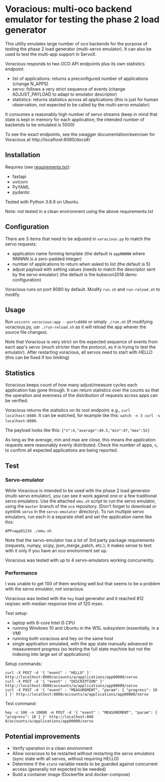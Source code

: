 # Voracious: multi-oco backend emulator for testing the phase 2 load generator

This utility emulates large number of oco backends for the purpose of testing the phase 2 load generator (multi-servo emulator). It can also be used to test the multi-app support in ServoX.

Voracious responds to two OCO API endpoints plus its own statistics endpoint:

* list of applications: returns a preconfigured number of applications (change N_APPS)
* servo: follows a very strict sequence of events (change ADJUST_PAYLOAD to adapt to emulator descriptor)
* statistics: returns statistics across all applications (this is just for human observation, not expected to be called by the multi-servo emulator)

It consumes a reasonably high number of servo streams (keep in mind that state is kept in memory for each application; the intended number of backends to be emulated is 5000)

To see the exact endpoints, see the swagger documentation/exerciser for Voracious at http://localhost:8080/docs#/

## Installation

Requires (see [requirements.txt](requirements.txt)):
- fastapi
- uvicorn
- PyYAML
- pydantic

Tested with Python 3.6.9 on Ubuntu.

Note: not tested in a clean environment using the above requirements.txt

## Configuration

There are 3 items that need to be adjusted in `voracious.py` to match the servo requests:

* application name forming template (the default is `appNNNNN` where NNNNN is a zero-padded integer)
* number of applications to return when asked to list (the default is 5)
* adjust payload with setting values (needs to match the descriptor sent by the servo emulator) (the default is the kubecon2018 demo configuration)

Voracious runs on port 8080 by default. Modify `run.sh` and `run-reload.sh` to modify.

## Usage

Run `uvicorn voracious:app --port=8080` or simply `./run.sh` (if modifying voracious.py, usr `./run-reload.sh` as it will reload the app whever the source file changes).

Note that Voracious is very strict on the expected sequence of events from each app's servo (much stricter than the protocol, as it is trying to test the emulator). After restarting voracious, all servos need to start with HELLO (this can be fixed if too limiting)

## Statistics

Voracious keeps count of how many adjust/measure cycles each application has gone through. It can return statistics over the 
counts so that the operation and evenness of the distribution of requests across apps can be verified.

Voracious returns the statistics on its root endpoint: e.g., `curl localhost:8080`. It can be watched, for example like this: 
`watch -n 3 curl -s localhost:8080`.

The payload looks like this: `{"n":4,"average":49.5,"min":47,"max":52}`

As long as the average, min and max are close, this means the application requests were reasonably evenly distributed. Check the number of apps, `n`, to confirm all expected applications are being reported.

## Test

### Servo-emulator
While Voracious is intended to be used with the phase 2 load generator (multi-servo emulator), you can see it work against one or a few traditional servo emulators. Use the attached `emu.sh` script to run the servo emulator, using the `master` branch of the `oco` repository. (Don't forget to download or symlink `servo` in the `servo-emulator` directory). To run multiple servo emulators, run each in a separate shell and set the application name like this:

`APP=app01234 ./emu.sh`

Note that the servo-emulator has a lot of 3rd party package requirements (requests, numpy, scipy, json_merge_patch, etc.);
it makes sense to test with it only if you have an oco environment set up.

Voracious was tested with up to 4 servo-emulators working concurrently.

### Performance

I was unable to get 100 of them working well but that seems to be a problem with the servo emulator, not voracious.

Voracious was tested with the `hey` load generator and it reached 812 req/sec with median response time of 120 msec. 

Test setup:

* laptop with 8-core Intel i5 CPU
* running Windows 10 and Ubuntu in the WSL subsystem (essentially, in a VM)
* running both voracious and hey on the same host
* single application emulated, with the app state manually advanced to measurement progress (so testing the full state machine but not the indexing into large set of applications)

Setup commands:
```
curl -X POST -d '{ "event" : "HELLO" }' http://localhost:8080/accounts/a/applications/app00000/servo
curl -X POST -d '{ "event" : "DESCRIPTION" }' http://localhost:8080/accounts/a/applications/app00000/servo
curl -X POST -d '{ "event" : "MEASUREMENT", "param": { "progress": 10 } }' http://localhost:8080/accounts/a/applications/app00000/servo
```

Test command:
```
hey -c 100 -n 10000 -m POST -d '{ "event" : "MEASUREMENT", "param": { "progress": 10 } }' http://localhost:808
0/accounts/a/applications/app00000/servo
```

## Potential improvements

* Verify operation in a clean environment
* Allow voracious to be restarted without restarting the servo emulators (sync state with all servos, without requiring HELLO)
* Determine if the `state` variable needs to be guarded against concurrent access (generally not expected to be needed)
* Build a container image (Dockerfile and docker-compose)